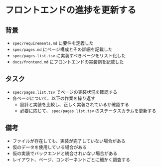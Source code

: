 # フロントエンドの進捗を更新する

## 背景

- `spec/requirements.md` に要件を定義した
- `spec/pages.md` にページ構成とその詳細を記載した
- `spec/pages.list.tsv` に実装すべきページをリスト化した
- `docs/frontend.md` にフロントエンドの実装例を記載した

## タスク

- `spec/pages.list.tsv` でページの実装状況を確認する
- 各ページについて、以下の作業を繰り返す
    - 設計と実装を比較し、正しく実装されているか確認する
    - 必要に応じて、 `spec/pages.list.tsv` のステータスカラムを更新する

## 備考

- ファイルが存在しても、実装が完了していない場合がある
- 仮のデータを使用している場合がある
- 仮の実装でバックエンドと統合されいない場合がある
- レイアウト、ページ、コンポーネントごとに細かく調査する
